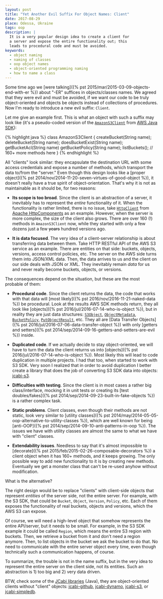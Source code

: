 ```yaml
---
layout: post
title: "Yet Another Evil Suffix For Object Names: Client"
date: 2017-08-29
place: Odessa, Ukraine
tags: oop
description: |
  It is a very popular design idea to create a client for
  a server and expose the entire functionality out; this
  leads to procedural code and must be avoided.
keywords:
  - object naming
  - naming of classes
  - oop object names
  - object-oriented programming naming
  - how to name a class
---
```


Some time ago we [were talking]({% pst 2015/mar/2015-03-09-objects-end-with-er %})
about "-ER" suffices in objects/classes
names. We agreed that they were evil and must be avoided, if we want
our code to be truly object-oriented and objects be objects instead
of collections of procedures. Now I'm ready to introduce a new evil suffix:
`Client`.

<!--more-->

Let me give an example first. This is what an object with such a suffix may look like
(it's a pseudo-coded version of the
[`AmazonS3Client`](http://docs.aws.amazon.com/AWSJavaSDK/latest/javadoc/com/amazonaws/services/s3/AmazonS3Client.html)
from [AWS Java SDK](https://aws.amazon.com/sdk-for-java/)):

{% highlight java %}
class AmazonS3Client {
  createBucket(String name);
  deleteBucket(String name);
  doesBucketExist(String name);
  getBucketAcl(String name)
  getBucketPolicy(String name);
  listBuckets();
  // 160+ more methods here
}
{% endhighlight %}

All "clients" look similar: they encapsulate the destination URL
with some access credentials and expose a number of methods, which
transport the data to/from the "server." Even though this design
looks like a [proper object]({% pst 2014/nov/2014-11-20-seven-virtues-of-good-object %}),
it doesn't really have a true spirit of object-orientation.
That's why it is not as maintainable as it should be, for two reasons:

  * **Its scope is too broad**.
  Since the client is an abstraction of a server, it inevitably has to
  represent the _entire_ functionality of it. When the functionality
  is rather limited, there is no issue, take
  [`HttpClient`](https://hc.apache.org/httpcomponents-client-ga/httpclient/apidocs/org/apache/http/client/HttpClient.html)
  from [Apache HttpComponents](https://hc.apache.org/) as an example.
  However, when the server is more complex, the size of the client also
  grows. There are over 160 (!) methods in `AmazonS3Client` now, while
  they started with only a few dozens just a few <del>years</del> hundred versions ago.

  * **It is data focused**.
  The very idea of a client-server relationship is about transferring
  data between them. Take HTTP RESTful API of the AWS S3 service as
  an example. There are entities on that side: buckets, objects, versions,
  access control policies, etc. The server on the AWS side turns them into JSON/XML
  data. Then, the data arrives to us and the client on our side deals
  with JSON or XML. They inevitably remain _data_ for us and never really become
  buckets, objects, or versions.

The consequences depend on the situation, but these are the most probable
of them:

  * **Procedural code**.
  Since the client returns the data, the code that works with that
  data will [most likely]({% pst 2016/nov/2016-11-21-naked-data %})
  be procedural. Look at the results AWS SDK methods
  return, they all look like
  [objects]({% pst 2016/jul/2016-07-14-who-is-object %}), but in reality they are just
  data structures:
  [`S3Object`](http://docs.aws.amazon.com/AWSJavaSDK/latest/javadoc/com/amazonaws/services/s3/model/S3Object.html),
  [`ObjectMetadata`](http://docs.aws.amazon.com/AWSJavaSDK/latest/javadoc/com/amazonaws/services/s3/model/ObjectMetadata.html),
  [`BucketPolicy`](http://docs.aws.amazon.com/AWSJavaSDK/latest/javadoc/com/amazonaws/services/s3/model/BucketPolicy.html),
  [`PutObjectResult`](http://docs.aws.amazon.com/AWSJavaSDK/latest/javadoc/com/amazonaws/services/s3/model/PutObjectResult.html), etc.
  They all are [Data Transfer Objects]({% pst 2016/jul/2016-07-06-data-transfer-object %})
  with only
  [getters and setters]({% pst 2014/sep/2014-09-16-getters-and-setters-are-evil %})
  inside.

  * **Duplicated code**.
  If we actually decide to stay object-oriented, we will have to
  turn the data the client returns us into
  [objects]({% pst 2016/jul/2016-07-14-who-is-object %}). Most likely this
  will lead to code duplication in multiple projects. I had that too,
  when started to work with S3 SDK. Very soon I realized that in order
  to avoid duplication I better create a library that does the job
  of converting S3 SDK data into objects: [jcabi-s3](https://github.com/jcabi/jcabi-s3).

  * **Difficulties with testing**.
  Since the client is in most cases a rather big class/interface, mocking
  it in unit tests or creating its [test doubles/fakes]({% pst 2014/sep/2014-09-23-built-in-fake-objects %})
  is a rather complex task.

  * **Static problems**.
  Client classes, even though their methods are not static, look very similar to
  [utility classes]({% pst 2014/may/2014-05-05-oop-alternative-to-utility-classes %}),
  which are well known for being
  [anti-OOP]({% pst 2014/sep/2014-09-10-anti-patterns-in-oop %}). The issues we have
  with utility classes are almost the same to what we have with "client" classes.

  * **Extendability issues**.
  Needless to say that it's almost impossible to
  [decorate]({% pst 2015/feb/2015-02-26-composable-decorators %}) a client
  object when it has 160+ methods, and it keeps growing. The only possible
  way to add new functionality to it is by creating new methods. Eventually
  we get a monster class that can't be re-used anyhow without modification.

What is the alternative?

The right design would be to replace "clients" with client-side objects
that represent _entities_ of the server side, not the entire server. For example, with the S3 SDK,
that could be `Bucket`, `Object`, `Version`, `Policy`, etc. Each of them
exposes the functionality of real buckets, objects and versions, which the AWS S3
can expose.

Of course, we will need a high-level object that somehow represents the
entire API/server, but it needs to be small. For example, in the S3 SDK example
it could be called `Region`, which means the entire S3 region with buckets.
Then, we retrieve a bucket from it and don't need a region anymore. Then,
to list objects in the bucket we ask the bucket to do that. No need to communicate
with the entire server object every time, even though technically such a communication
happens, of course.

To summarize, the trouble is not in the name suffix, but in the very idea
to represent the entire server on the client side, not its entities. Such
an abstraction is 1) too big and 2) very data driven.

BTW, check some of the [JCabi libraries](http://www.jcabi.com) (Java),
they are object-oriented clients without "client" objects:
[jcabi-github](http://github.jcabi.com),
[jcabi-dynamo](http://dynamo.jcabi.com),
[jcabi-s3](http://s3.jcabi.com),
or [jcabi-simpledb](http://simpledb.jcabi.com).

